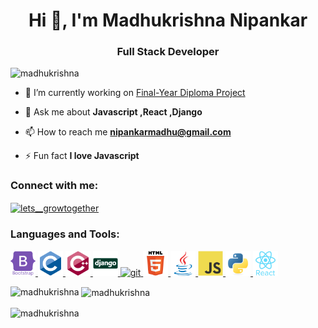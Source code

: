 <h1 align="center">Hi 👋, I'm Madhukrishna Nipankar</h1>
<h3 align="center">Full Stack Developer</h3>

<p align="left"> <img src="https://komarev.com/ghpvc/?username=madhukrishna&label=Profile%20views&color=0e75b6&style=flat" alt="madhukrishna" /> </p>

- 🔭 I’m currently working on [Final-Year Diploma Project](https://github.com/MadhukrishnaNipankar/Final-Year-Project)

- 💬 Ask me about **Javascript ,React ,Django**

- 📫 How to reach me **nipankarmadhu@gmail.com**

- ⚡ Fun fact **I love Javascript**

<h3 align="left">Connect with me:</h3>
<p align="left">
<a href="https://instagram.com/lets__growtogether" target="blank"><img align="center" src="https://raw.githubusercontent.com/rahuldkjain/github-profile-readme-generator/master/src/images/icons/Social/instagram.svg" alt="lets__growtogether" height="30" width="40" /></a>
</p>

<h3 align="left">Languages and Tools:</h3>
<p align="left"> <a href="https://getbootstrap.com" target="_blank" rel="noreferrer"> <img src="https://raw.githubusercontent.com/devicons/devicon/master/icons/bootstrap/bootstrap-plain-wordmark.svg" alt="bootstrap" width="40" height="40"/> </a> <a href="https://www.cprogramming.com/" target="_blank" rel="noreferrer"> <img src="https://raw.githubusercontent.com/devicons/devicon/master/icons/c/c-original.svg" alt="c" width="40" height="40"/> </a> <a href="https://www.w3schools.com/cpp/" target="_blank" rel="noreferrer"> <img src="https://raw.githubusercontent.com/devicons/devicon/master/icons/cplusplus/cplusplus-original.svg" alt="cplusplus" width="40" height="40"/> </a> <a href="https://www.djangoproject.com/" target="_blank" rel="noreferrer"> <img src="https://raw.githubusercontent.com/devicons/devicon/master/icons/django/django-original.svg" alt="django" width="40" height="40"/> </a> <a href="https://git-scm.com/" target="_blank" rel="noreferrer"> <img src="https://www.vectorlogo.zone/logos/git-scm/git-scm-icon.svg" alt="git" width="40" height="40"/> </a> <a href="https://www.w3.org/html/" target="_blank" rel="noreferrer"> <img src="https://raw.githubusercontent.com/devicons/devicon/master/icons/html5/html5-original-wordmark.svg" alt="html5" width="40" height="40"/> </a> <a href="https://www.java.com" target="_blank" rel="noreferrer"> <img src="https://raw.githubusercontent.com/devicons/devicon/master/icons/java/java-original.svg" alt="java" width="40" height="40"/> </a> <a href="https://developer.mozilla.org/en-US/docs/Web/JavaScript" target="_blank" rel="noreferrer"> <img src="https://raw.githubusercontent.com/devicons/devicon/master/icons/javascript/javascript-original.svg" alt="javascript" width="40" height="40"/> </a> <a href="https://www.python.org" target="_blank" rel="noreferrer"> <img src="https://raw.githubusercontent.com/devicons/devicon/master/icons/python/python-original.svg" alt="python" width="40" height="40"/> </a> <a href="https://reactjs.org/" target="_blank" rel="noreferrer"> <img src="https://raw.githubusercontent.com/devicons/devicon/master/icons/react/react-original-wordmark.svg" alt="react" width="40" height="40"/> </a> </p>

<p><img align="left" src="https://github-readme-stats.vercel.app/api/top-langs?username=madhukrishna&show_icons=true&locale=en&layout=compact" alt="madhukrishna" /></p>

<p>&nbsp;<img align="center" src="https://github-readme-stats.vercel.app/api?username=madhukrishna&show_icons=true&locale=en" alt="madhukrishna" /></p>

<p><img align="center" src="https://github-readme-streak-stats.herokuapp.com/?user=madhukrishna&" alt="madhukrishna" /></p>
